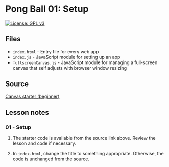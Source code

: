 # Pong Ball 01: Setup

[![License: GPL v3](https://img.shields.io/badge/License-GPLv3-blue.svg)](https://www.gnu.org/licenses/gpl-3.0)

## Files

* <code>index.html</code> - Entry file for every web app
* <code>index.js</code> - JavaScript module for setting up an app
* <code>fullscreenCanvas.js</code> - JavaScript module for managing a full-screen canvas that self adjusts with browser window resizing

## Source

[Canvas starter (beginner)](https://github.com/ianJStutor/curriculum_canvas_starter/tree/2058a91f56d9c58894458c6c7cf805d06eae0aa0/beginner)

## Lesson notes

### 01 - Setup

1. The starter code is available from the source link above. Review the lesson and code if necessary.

2. In <code>index.html</code>, change the title to something appropriate. Otherwise, the code is unchanged from the source.
